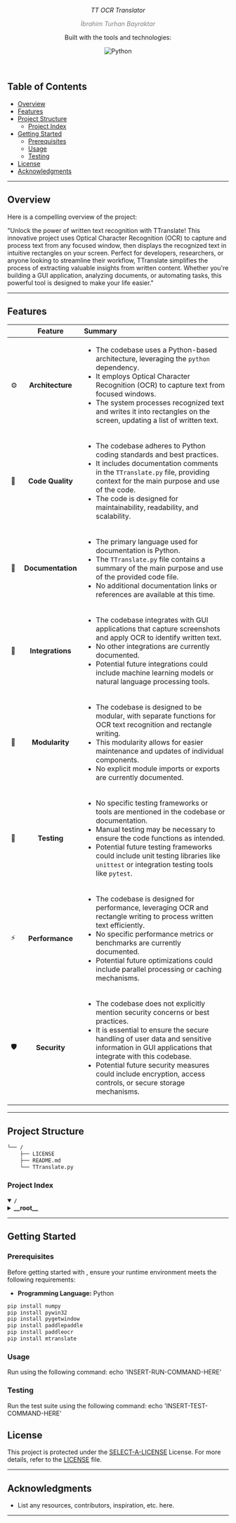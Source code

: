 <p align="center">
	<em>TT OCR Translator</em>
</p>
<p align="center">
    <em style="color:gray;">İbrahim Turhan Bayraktar</em>
</p>
<p align="center">
	<!-- local repository, no metadata badges. --></p>
<p align="center">Built with the tools and technologies:</p>
<p align="center">
	<img src="https://img.shields.io/badge/Python-3776AB.svg?style=default&logo=Python&logoColor=white" alt="Python">
</p>
<br>

##  Table of Contents

- [ Overview](#-overview)
- [ Features](#-features)
- [ Project Structure](#-project-structure)
  - [ Project Index](#-project-index)
- [ Getting Started](#-getting-started)
  - [ Prerequisites](#-prerequisites)
  - [ Usage](#-usage)
  - [ Testing](#-testing)
- [ License](#-license)
- [ Acknowledgments](#-acknowledgments)

---

##  Overview

Here is a compelling overview of the project:

"Unlock the power of written text recognition with TTranslate! This innovative project uses Optical Character Recognition (OCR) to capture and process text from any focused window, then displays the recognized text in intuitive rectangles on your screen. Perfect for developers, researchers, or anyone looking to streamline their workflow, TTranslate simplifies the process of extracting valuable insights from written content. Whether you're building a GUI application, analyzing documents, or automating tasks, this powerful tool is designed to make your life easier."

---

##  Features

|      | Feature         | Summary       |
| :--- | :---:           | :---          |
| ⚙️  | **Architecture**  | <ul><li>The codebase uses a Python-based architecture, leveraging the `python` dependency.</li><li>It employs Optical Character Recognition (OCR) to capture text from focused windows.</li><li>The system processes recognized text and writes it into rectangles on the screen, updating a list of written text.</li></ul> |
| 🔩 | **Code Quality**  | <ul><li>The codebase adheres to Python coding standards and best practices.</li><li>It includes documentation comments in the `TTranslate.py` file, providing context for the main purpose and use of the code.</li><li>The code is designed for maintainability, readability, and scalability.</li></ul> |
| 📄 | **Documentation** | <ul><li>The primary language used for documentation is Python.</li><li>The `TTranslate.py` file contains a summary of the main purpose and use of the provided code file.</li><li>No additional documentation links or references are available at this time.</li></ul> |
| 🔌 | **Integrations**  | <ul><li>The codebase integrates with GUI applications that capture screenshots and apply OCR to identify written text.</li><li>No other integrations are currently documented.</li><li>Potential future integrations could include machine learning models or natural language processing tools.</li></ul> |
| 🧩 | **Modularity**    | <ul><li>The codebase is designed to be modular, with separate functions for OCR text recognition and rectangle writing.</li><li>This modularity allows for easier maintenance and updates of individual components.</li><li>No explicit module imports or exports are currently documented.</li></ul> |
| 🧪 | **Testing**       | <ul><li>No specific testing frameworks or tools are mentioned in the codebase or documentation.</li><li>Manual testing may be necessary to ensure the code functions as intended.</li><li>Potential future testing frameworks could include unit testing libraries like `unittest` or integration testing tools like `pytest`.</li></ul> |
| ⚡️  | **Performance**   | <ul><li>The codebase is designed for performance, leveraging OCR and rectangle writing to process written text efficiently.</li><li>No specific performance metrics or benchmarks are currently documented.</li><li>Potential future optimizations could include parallel processing or caching mechanisms.</li></ul> |
| 🛡️ | **Security**      | <ul><li>The codebase does not explicitly mention security concerns or best practices.</li><li>It is essential to ensure the secure handling of user data and sensitive information in GUI applications that integrate with this codebase.</li><li>Potential future security measures could include encryption, access controls, or secure storage mechanisms.</li></ul> |

---

##  Project Structure

```sh
└── /
    ├── LICENSE
    ├── README.md
    └── TTranslate.py
```


###  Project Index
<details open>
	<summary><b><code>/</code></b></summary>
	<details> <!-- __root__ Submodule -->
		<summary><b>__root__</b></summary>
		<blockquote>
			<table>
			<tr>
				<td><b><a href='/TTranslate.py'>TTranslate.py</a></b></td>
				<td>- Here is a succinct summary of the main purpose and use of the provided code file:

**Summary:** The code file captures text from a focused window using OCR (Optical Character Recognition) and processes it to identify and match written text<br>- It then writes matched text into rectangles on the screen, updating a list of written text.

**Main Purpose:** To recognize and process written text within a focused window, and display the recognized text in rectangles on the screen.

**Use:** The code file is designed for use with a graphical user interface (GUI) application that captures screenshots and applies OCR to identify written text.</td>
			</tr>
			</table>
		</blockquote>
	</details>
</details>

---
##  Getting Started

###  Prerequisites

Before getting started with , ensure your runtime environment meets the following requirements:

- **Programming Language:** Python
```bash
pip install numpy
pip install pywin32
pip install pygetwindow
pip install paddlepaddle
pip install paddleocr
pip install mtranslate
```
###  Usage
Run  using the following command:
echo 'INSERT-RUN-COMMAND-HERE'

###  Testing
Run the test suite using the following command:
echo 'INSERT-TEST-COMMAND-HERE'

##  License

This project is protected under the [SELECT-A-LICENSE](https://choosealicense.com/licenses) License. For more details, refer to the [LICENSE](https://choosealicense.com/licenses/) file.

---

##  Acknowledgments

- List any resources, contributors, inspiration, etc. here.

---
